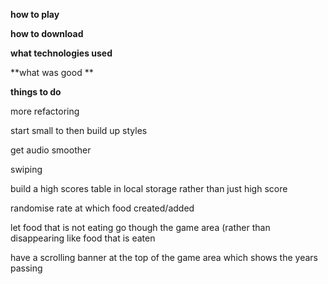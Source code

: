**how to play**

**how to download**

**what technologies used**

**what was good **

**things to do**

more refactoring

start small to then build up styles

get audio smoother

swiping

build a high scores table in local storage rather than just high score

randomise rate at which food created/added

let food that is not eating go though the game area (rather than disappearing like food that is eaten

have a scrolling banner at the top of the game area which shows the years passing
